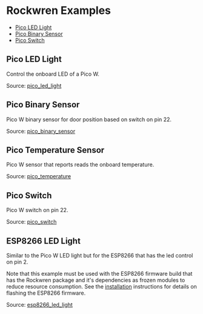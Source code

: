 <!--
SPDX-FileCopyrightText: 2023 Charles Crighton <code@crighton.net.nz>

SPDX-License-Identifier: CC-BY-4.0
-->

# Rockwren Examples

- [Pico LED Light](#pico-led-light)
- [Pico Binary Sensor](#pico-binary-sensor)
- [Pico Switch](#pico-switch)

## Pico LED Light

Control the onboard LED of a Pico W.

Source: [pico_led_light](https://github.com/ccrighton/micropython-rockwren/examples/pico_led_light)

## Pico Binary Sensor

Pico W binary sensor for door position based on switch on pin 22.

Source: [pico_binary_sensor](https://github.com/ccrighton/micropython-rockwren/examples/pico_binary_sensor)

## Pico Temperature Sensor

Pico W sensor that reports reads the onboard temperature.

Source: [pico_temperature](https://github.com/ccrighton/micropython-rockwren/examples/pico_temperature)

## Pico Switch

Pico W switch on pin 22.

Source: [pico_switch](https://github.com/ccrighton/micropython-rockwren/examples/pico_switch)

## ESP8266 LED Light

Similar to the Pico W LED light but for the ESP8266 that has the led control on pin 2.

Note that this example must be used with the ESP8266 firmware build that has the Rockwren package and it's
dependencies as frozen modules to reduce resource consumption.  See the [installation](install.md) instructions
for details on flashing the ESP8266 firmware.

Source: [esp8266_led_light](../examples/esp8266_led_light)
